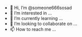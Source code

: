 - 👋 Hi, I’m @someone666sosad
- 👀 I’m interested in ...
- 🌱 I’m currently learning ...
- 💞️ I’m looking to collaborate on ...
- 📫 How to reach me ...

<!---
someone666sosad/someone666sosad is a ✨ special ✨ repository because its `README.md` (this file) appears on your GitHub profile.
You can click the Preview link to take a look at your changes.
--->
